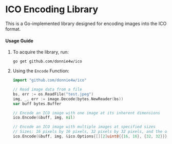 # ICO Encoding Library

This is a Go-implemented library designed for encoding images into the ICO format.

#### Usage Guide

1. To acquire the library, run:
   ```
   go get github.com/donnie4w/ico
   ```

2. Using the `Encode` Function:

   ```go
   import "github.com/donnie4w/ico"

   // Read image data from a file
   bs, err := os.ReadFile("test.jpeg")
   img, _, err := image.Decode(bytes.NewReader(bs))
   var buff bytes.Buffer

   // Encode an ICO image with one image at its inherent dimensions
   ico.Encode(&buff, img, nil)

   // Encode an ICO image with multiple images at specified sizes
   // Sizes: 16 pixels by 16 pixels, 32 pixels by 32 pixels, and the original image's size (three sizes altogether)
   ico.Encode(&buff, img, &ico.Options{[][2]uint8{{16, 16}, {32, 32}}})
   ```